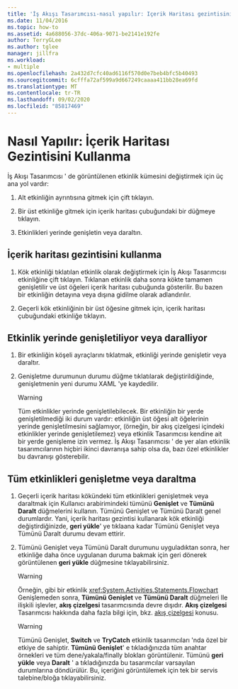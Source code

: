 ```yaml
---
title: 'İş Akışı Tasarımcısı-nasıl yapılır: Içerik Haritası gezintisini kullanma'
ms.date: 11/04/2016
ms.topic: how-to
ms.assetid: 4a688056-37dc-406a-9071-be2141e192fe
author: TerryGLee
ms.author: tglee
manager: jillfra
ms.workload:
- multiple
ms.openlocfilehash: 2a432d7cfc40ad6116f570d0e7beb4bfc5b40493
ms.sourcegitcommit: 6cfffa72af599a9d667249caaaa411bb28ea69fd
ms.translationtype: MT
ms.contentlocale: tr-TR
ms.lasthandoff: 09/02/2020
ms.locfileid: "85817469"
---
```

# <a name="how-to-use-breadcrumb-navigation"></a>Nasıl Yapılır: İçerik Haritası Gezintisini Kullanma

İş Akışı Tasarımcısı ' de görüntülenen etkinlik kümesini değiştirmek için üç ana yol vardır:

1. Alt etkinliğin ayrıntısına gitmek için çift tıklayın.

2. Bir üst etkinliğe gitmek için içerik haritası çubuğundaki bir düğmeye tıklayın.

3. Etkinlikleri yerinde genişletin veya daraltın.

## <a name="using-breadcrumb-navigation"></a>İçerik haritası gezintisini kullanma

1. Kök etkinliği tıklatılan etkinlik olarak değiştirmek için İş Akışı Tasarımcısı etkinliğine çift tıklayın. Tıklanan etkinlik daha sonra kökte tamamen genişletilir ve üst öğeleri içerik haritası çubuğunda gösterilir. Bu bazen bir etkinliğin detayına veya dışına gidilme olarak adlandırılır.

2. Geçerli kök etkinliğinin bir üst öğesine gitmek için, içerik haritası çubuğundaki etkinliğe tıklayın.

## <a name="expanding-or-collapsing-an-activity-in-place"></a>Etkinlik yerinde genişletiliyor veya daralliyor

1. Bir etkinliğin köşeli ayraçlarını tıklatmak, etkinliği yerinde genişletir veya daraltır.

2. Genişletme durumunun durumu düğme tıklatılarak değiştirildiğinde, genişletmenin yeni durumu XAML 'ye kaydedilir.

    > [!WARNING]
    > Tüm etkinlikler yerinde genişletilebilecek. Bir etkinliğin bir yerde genişletilmediği iki durum vardır: etkinliğin üst öğesi alt öğelerinin yerinde genişletilmesini sağlamıyor, (örneğin, bir akış çizelgesi içindeki etkinlikler yerinde genişletilemez) veya etkinlik Tasarımcısı kendine ait bir yerde genişleme izin vermez. İş Akışı Tasarımcısı ' de yer alan etkinlik tasarımcılarının hiçbiri ikinci davranışa sahip olsa da, bazı özel etkinlikler bu davranışı gösterebilir.

## <a name="expanding-all-or-collapsing-all-activities"></a>Tüm etkinlikleri genişletme veya daraltma

1. Geçerli içerik haritası kökündeki tüm etkinlikleri genişletmek veya daraltmak için Kullanıcı arabirimindeki tümünü **Genişlet** ve **Tümünü Daralt** düğmelerini kullanın. Tümünü Genişlet ve Tümünü Daralt genel durumlardır. Yani, içerik haritası gezintisi kullanarak kök etkinliği değiştirdiğinizde, **geri yükle**' ye tıklaana kadar Tümünü Genişlet veya Tümünü Daralt durumu devam ettirir.

2. Tümünü Genişlet veya Tümünü Daralt durumunu uyguladıktan sonra, her etkinliğe daha önce uygulanan duruma bakmak için geri dönerek görüntülenen **geri yükle** düğmesine tıklayabilirsiniz.

    > [!WARNING]
    > Örneğin, gibi bir etkinlik <xref:System.Activities.Statements.Flowchart> Genişlemeden sonra, **Tümünü Genişlet** ve **Tümünü Daralt** düğmeleri Ile ilişkili işlevler, **akış çizelgesi** tasarımcısında devre dışıdır. **Akış çizelgesi** Tasarımcısı hakkında daha fazla bilgi için, bkz. [akış çizelgesi](../workflow-designer/flowchart-activity-designer.md) konusu.

    > [!WARNING]
    > Tümünü Genişlet, **Switch** ve **TryCatch** etkinlik tasarımcıları 'nda özel bir etkiye de sahiptir. **Tümünü Genişlet**' e tıkladığınızda tüm anahtar örnekleri ve tüm dene/yakala/finally blokları görüntülenir. Tümünü **geri yükle** veya **Daralt** ' a tıkladığınızda bu tasarımcılar varsayılan durumlarına döndürülür. Bu, içeriğini görüntülemek için tek bir servis talebine/bloğa tıklayabilirsiniz.
